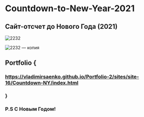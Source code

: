 # Countdown-to-New-Year-2021
 
## Сайт-отсчет до Нового Года (2021)

![2232](https://user-images.githubusercontent.com/56477695/118030345-d74eb980-b36d-11eb-89b7-fd866c110cdb.png)

![2232 — копия](https://user-images.githubusercontent.com/56477695/118030415-ec2b4d00-b36d-11eb-86b2-8954345c96e7.png)

## Portfolio {

### https://vladimirsaenko.github.io/Portfolio-2/sites/site-16/Countdown-NY/index.html

### }

### P.S С Новым Годом!
